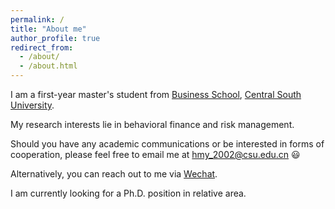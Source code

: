 ```yaml
---
permalink: /
title: "About me"
author_profile: true
redirect_from: 
  - /about/
  - /about.html
---
```


I am a first-year master's student from [Business School](https://bs.csu.edu.cn/), [Central South University](https://www.csu.edu.cn/index.htm).

My research interests lie in behavioral finance and risk management.

Should you have any academic communications or be interested in forms of cooperation, please feel free to email me at hmy_2002@csu.edu.cn 😃

Alternatively, you can reach out to me via [Wechat](../images/wechat.png).

I am currently looking for a Ph.D. position in relative area.
